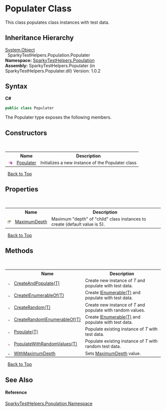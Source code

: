 # Populater Class
 

This class populates class instances with test data.


## Inheritance Hierarchy
<a href="http://msdn2.microsoft.com/en-us/library/e5kfa45b" target="_blank">System.Object</a><br />&nbsp;&nbsp;SparkyTestHelpers.Population.Populater<br />
**Namespace:**&nbsp;<a href="N_SparkyTestHelpers_Population.md">SparkyTestHelpers.Population</a><br />**Assembly:**&nbsp;SparkyTestHelpers.Populater (in SparkyTestHelpers.Populater.dll) Version: 1.0.2

## Syntax

**C#**<br />
``` C#
public class Populater
```

The Populater type exposes the following members.


## Constructors
&nbsp;<table><tr><th></th><th>Name</th><th>Description</th></tr><tr><td>![Public method](media/pubmethod.gif "Public method")</td><td><a href="M_SparkyTestHelpers_Population_Populater__ctor.md">Populater</a></td><td>
Initializes a new instance of the Populater class</td></tr></table>&nbsp;
<a href="#populater-class.md">Back to Top</a>

## Properties
&nbsp;<table><tr><th></th><th>Name</th><th>Description</th></tr><tr><td>![Public property](media/pubproperty.gif "Public property")</td><td><a href="P_SparkyTestHelpers_Population_Populater_MaximumDepth.md">MaximumDepth</a></td><td>
Maximum "depth" of "child" class instances to create (default value is 5).</td></tr></table>&nbsp;
<a href="#populater-class.md">Back to Top</a>

## Methods
&nbsp;<table><tr><th></th><th>Name</th><th>Description</th></tr><tr><td>![Public method](media/pubmethod.gif "Public method")</td><td><a href="M_SparkyTestHelpers_Population_Populater_CreateAndPopulate__1.md">CreateAndPopulate(T)</a></td><td>
Create new instance of *T* and populate with test data.</td></tr><tr><td>![Public method](media/pubmethod.gif "Public method")</td><td><a href="M_SparkyTestHelpers_Population_Populater_CreateIEnumerableOf__1.md">CreateIEnumerableOf(T)</a></td><td>
Create <a href="http://msdn2.microsoft.com/en-us/library/9eekhta0" target="_blank">IEnumerable(T)</a> and populate with test data.</td></tr><tr><td>![Public method](media/pubmethod.gif "Public method")</td><td><a href="M_SparkyTestHelpers_Population_Populater_CreateRandom__1.md">CreateRandom(T)</a></td><td>
Create new instance of *T* and populate with random values.</td></tr><tr><td>![Public method](media/pubmethod.gif "Public method")</td><td><a href="M_SparkyTestHelpers_Population_Populater_CreateRandomIEnumerableOf__1.md">CreateRandomIEnumerableOf(T)</a></td><td>
Create <a href="http://msdn2.microsoft.com/en-us/library/9eekhta0" target="_blank">IEnumerable(T)</a> and populate with test data.</td></tr><tr><td>![Public method](media/pubmethod.gif "Public method")</td><td><a href="M_SparkyTestHelpers_Population_Populater_Populate__1.md">Populate(T)</a></td><td>
Populate existing instance of *T* with test data.</td></tr><tr><td>![Public method](media/pubmethod.gif "Public method")</td><td><a href="M_SparkyTestHelpers_Population_Populater_PopulateWithRandomValues__1.md">PopulateWithRandomValues(T)</a></td><td>
Populate existing instance of *T* with random test data.</td></tr><tr><td>![Public method](media/pubmethod.gif "Public method")</td><td><a href="M_SparkyTestHelpers_Population_Populater_WithMaximumDepth.md">WithMaximumDepth</a></td><td>
Sets <a href="P_SparkyTestHelpers_Population_Populater_MaximumDepth.md">MaximumDepth</a> value.</td></tr></table>&nbsp;
<a href="#populater-class.md">Back to Top</a>

## See Also


#### Reference
<a href="N_SparkyTestHelpers_Population.md">SparkyTestHelpers.Population Namespace</a><br />